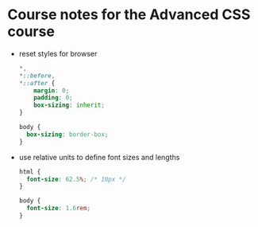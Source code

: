 # Course notes for the Advanced CSS course

* reset styles for browser
  ```css
  *,
  *::before,
  *::after {
      margin: 0;
      padding: 0;
      box-sizing: inherit;
  }
  
  body {
    box-sizing: border-box;
  }
  ```

* use relative units to define font sizes and lengths

  ```css
  html {
    font-size: 62.5%; /* 10px */
  }
  
  body {
    font-size: 1.6rem;
  }
  ```
